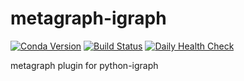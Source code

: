 # metagraph-igraph

[![Conda Version](https://img.shields.io/conda/v/metagraph/metagraph-igraph.svg)](https://anaconda.org/metagraph/metagraph-igraph)
[![Build Status](https://github.com/metagraph-dev/metagraph-igraph/actions/workflows/test_and_deploy.yml/badge.svg?branch=main)](https://github.com/metagraph-dev/metagraph-igraph/actions/workflows/test_and_deploy.yml?query=branch%3Amain)
[![Daily Health Check](https://github.com/metagraph-dev/metagraph-igraph/actions/workflows/daily_checkup.yml/badge.svg)](https://github.com/metagraph-dev/metagraph-igraph/actions/workflows/daily_checkup.yml)

metagraph plugin for python-igraph
